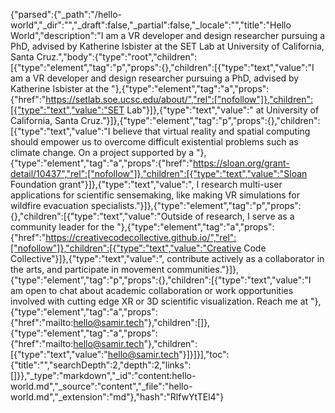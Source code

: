 {"parsed":{"_path":"/hello-world","_dir":"","_draft":false,"_partial":false,"_locale":"","title":"Hello World","description":"I am a VR developer and design researcher pursuing a PhD, advised by Katherine Isbister at the SET Lab at University of California, Santa Cruz.","body":{"type":"root","children":[{"type":"element","tag":"p","props":{},"children":[{"type":"text","value":"I am a VR developer and design researcher pursuing a PhD, advised by Katherine Isbister at the "},{"type":"element","tag":"a","props":{"href":"https://setlab.soe.ucsc.edu/about/","rel":["nofollow"]},"children":[{"type":"text","value":"SET Lab"}]},{"type":"text","value":" at University of California, Santa Cruz."}]},{"type":"element","tag":"p","props":{},"children":[{"type":"text","value":"I believe that virtual reality and spatial computing should empower us to overcome difficult existential problems such as climate change. On a project supported by a "},{"type":"element","tag":"a","props":{"href":"https://sloan.org/grant-detail/10437","rel":["nofollow"]},"children":[{"type":"text","value":"Sloan Foundation grant"}]},{"type":"text","value":", I research multi-user applications for scientific sensemaking, like making VR simulations for wildfire evacuation specialists."}]},{"type":"element","tag":"p","props":{},"children":[{"type":"text","value":"Outside of research, I serve as a community leader for the "},{"type":"element","tag":"a","props":{"href":"https://creativecodecollective.github.io/","rel":["nofollow"]},"children":[{"type":"text","value":"Creative Code Collective"}]},{"type":"text","value":", contribute actively as a collaborator in the arts, and participate in movement communities."}]},{"type":"element","tag":"p","props":{},"children":[{"type":"text","value":"I am open to chat about academic collaboration or work opportunities involved with cutting edge XR or 3D scientific visualization. Reach me at "},{"type":"element","tag":"a","props":{"href":"mailto:hello@samir.tech"},"children":[]},{"type":"element","tag":"a","props":{"href":"mailto:hello@samir.tech"},"children":[{"type":"text","value":"hello@samir.tech"}]}]}],"toc":{"title":"","searchDepth":2,"depth":2,"links":[]}},"_type":"markdown","_id":"content:hello-world.md","_source":"content","_file":"hello-world.md","_extension":"md"},"hash":"RlfwYtTEl4"}